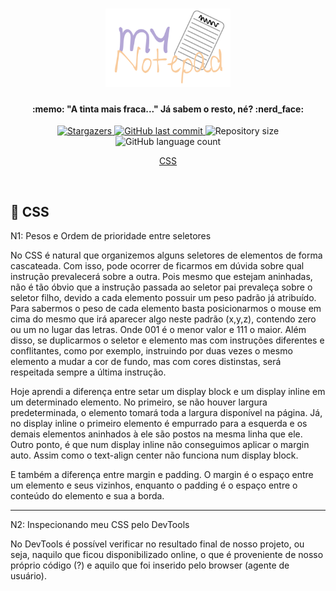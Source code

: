 <h1 align="center">
    <img alt="MyNotepadLogo" title="#MyNotepad" src="https://github.com/Raphael-GC/Skylab_JS/blob/main/.github/mynotepad.svg" width="200px" />
</h1>

<h4 align="center"> 
  :memo: "A tinta mais fraca..." Já sabem o resto, né? :nerd_face:
</h4>

<p align="center">
    <a href="https://github.com/Raphael-GC/Skylab_JS/stargazers">
        <img alt="Stargazers" src="https://img.shields.io/github/stars/Raphael-GC/Skylab_JS?style=social">
    </a>
    <a href="https://github.com/Raphael-GC/Skylab_JS/commits/master">
        <img alt="GitHub last commit" src="https://img.shields.io/github/last-commit/Raphael-GC/Skylab_JS">
    </a>
    <img alt="Repository size" src="https://img.shields.io/github/repo-size/Raphael-GC/Skylab_JS">
    <img alt="GitHub language count" src="https://img.shields.io/github/languages/count/Raphael-GC/Skylab_JS?color=%27072009">
</p>

<p align="center">
  <a href="#art-css">CSS</a>
</p>

<br>

## :art: CSS
N1: Pesos e Ordem de prioridade entre seletores

No CSS é natural que organizemos alguns seletores de elementos de forma cascateada. Com isso, pode ocorrer de ficarmos em dúvida sobre qual instrução prevalecerá sobre a outra. Pois mesmo que estejam aninhadas, não é tão óbvio que a instrução passada ao seletor pai prevaleça sobre o seletor filho, devido a cada elemento possuir um peso padrão já atribuído. Para sabermos o peso de cada elemento basta posicionarmos o mouse em cima do mesmo que irá aparecer algo neste padrão (x,y,z), contendo zero ou um no lugar das letras. Onde 001 é o menor valor e 111 o maior. Além disso, se duplicarmos o seletor e elemento mas com instruções diferentes e conflitantes, como por exemplo, instruindo por duas vezes o mesmo elemento a mudar a cor de fundo, mas com cores distinstas, será respeitada sempre a última instrução.

Hoje aprendi a diferença entre setar um display block e um display inline em um determinado elemento. No primeiro, se não houver largura predeterminada, o elemento tomará toda a largura disponível na página. Já, no display inline o primeiro elemento é empurrado para a esquerda e os demais elementos aninhados à ele são postos na mesma linha que ele. Outro ponto, é que num display inline não conseguimos aplicar o margin auto. Assim como o text-align center não funciona num display block.

E também a diferença entre margin e padding. O margin é o espaço entre um elemento e seus vizinhos, enquanto o padding é o espaço entre o conteúdo do elemento e sua a borda. 

---

N2: Inspecionando meu CSS pelo DevTools

No DevTools é possível verificar no resultado final de nosso projeto, ou seja, naquilo que ficou disponibilizado online, o que é proveniente de nosso próprio código (<nomedoarquivocss>?) e aquilo que foi inserido pelo browser (agente de usuário). 
